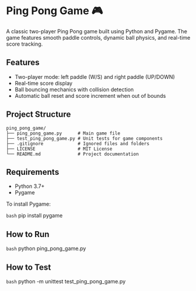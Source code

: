 # Ping Pong Game 🎮

A classic two-player Ping Pong game built using Python and Pygame. The game features smooth paddle controls, dynamic ball physics, and real-time score tracking.

## Features

- Two-player mode: left paddle (W/S) and right paddle (UP/DOWN)
- Real-time score display
- Ball bouncing mechanics with collision detection
- Automatic ball reset and score increment when out of bounds

## Project Structure

```
ping_pong_game/
├── ping_pong_game.py      # Main game file
├── test_ping_pong_game.py # Unit tests for game components
├── .gitignore             # Ignored files and folders
├── LICENSE                # MIT License
└── README.md              # Project documentation
```

## Requirements

- Python 3.7+
- Pygame

To install Pygame:

```bash```
pip install pygame

## How to Run

```bash```
python ping_pong_game.py


## How to Test

```bash```
python -m unittest test_ping_pong_game.py